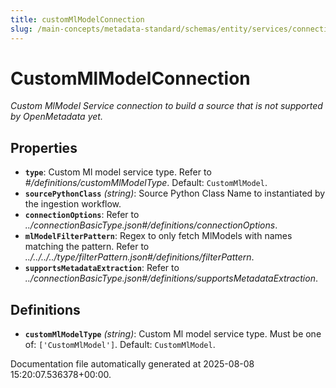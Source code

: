 ```yaml
---
title: customMlModelConnection
slug: /main-concepts/metadata-standard/schemas/entity/services/connections/mlmodel/custommlmodelconnection
---
```


# CustomMlModelConnection

*Custom MlModel Service connection to build a source that is not supported by OpenMetadata yet.*

## Properties

- **`type`**: Custom Ml model service type. Refer to *#/definitions/customMlModelType*. Default: `CustomMlModel`.
- **`sourcePythonClass`** *(string)*: Source Python Class Name to instantiated by the ingestion workflow.
- **`connectionOptions`**: Refer to *../connectionBasicType.json#/definitions/connectionOptions*.
- **`mlModelFilterPattern`**: Regex to only fetch MlModels with names matching the pattern. Refer to *../../../../type/filterPattern.json#/definitions/filterPattern*.
- **`supportsMetadataExtraction`**: Refer to *../connectionBasicType.json#/definitions/supportsMetadataExtraction*.
## Definitions

- **`customMlModelType`** *(string)*: Custom Ml model service type. Must be one of: `['CustomMlModel']`. Default: `CustomMlModel`.


Documentation file automatically generated at 2025-08-08 15:20:07.536378+00:00.
